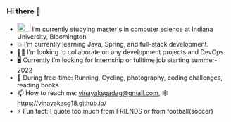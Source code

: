 ### Hi there 👋

- <img src="https://upload.wikimedia.org/wikipedia/commons/4/47/Indiana_Hoosiers_logo.svg" height=20 width=30> I’m currently studying master's in computer science at Indiana University, Bloomington 
- 💥 I’m currently learning Java, Spring, and full-stack development.
- 👷‍♂️ I’m looking to collaborate on any development projects and DevOps
- :desktop_computer: Currently I’m looking for Internship or fulltime job starting summer-2022
- 🥊 During free-time: Running, Cycling, photography, coding challenges, reading books
- 📫 How to reach me: vinayaksgadag@gmail.com, 🕸️ https://vinayakasg18.github.io/
- ⚡ Fun fact: I quote too much from FRIENDS or from football(soccer)
